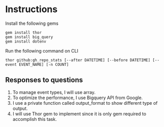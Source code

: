# Instructions 

Install the following gems
```
gem install thor
gem install big_query
gem install dotenv
```

Run the following command on CLI
```
thor github:gh_repo_stats [--after DATETIME] [--before DATETIME] [--event EVENT_NAME] [-n COUNT]
```

## Responses to questions
1. To manage event types, I will use array.
2. To optimize the performance, I use Bigquery API from Google.
3. I use a private function called output_format to show different type of output.
4. I will use Thor gem to implement since it is only gem required to accomplish this task.
